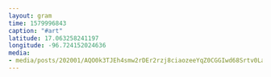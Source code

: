 ```yaml
---
layout: gram
time: 1579996843
caption: "#art"
latitude: 17.063258241197
longitude: -96.724152024636
media:
- media/posts/202001/AQO0k3TJEh4smw2rDEr2rzj8ciaozeeYqZ0CGGIwd68Srtv0LawD51rOXBDkI_jiuI7H4F5JjBVs3f8l8zzh9CN0laZnmUPr1A75tA_17993926189286757.mp4
---
```


